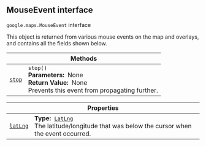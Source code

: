 
<devsite-heading text=" MouseEvent interface" for="MouseEvent" level="h2" link="" toc="" back-to-top=""><h2 id="MouseEvent" is-upgraded="">MouseEvent interface </h2></devsite-heading>
<p>
<code translate="no" dir="ltr"><span itemprop="path">google.maps</span>.<span itemprop="name">MouseEvent</span></code>
interface
</p>
<p>This object is returned from various mouse events on the map and overlays, and contains all the fields shown below.</p>
<div class="devsite-table-wrapper"><table class="methods responsive" summary="interface MouseEvent - Methods">
<thead>
<tr><th colspan="2">Methods</th>
</tr></thead>
<tbody>
<tr id="MouseEvent.stop">
<td itemprop="property"><code translate="no" dir="ltr"><a class="secret-link" href="#MouseEvent.stop"><span>stop</span></a></code></td>
<td><div><code translate="no" dir="ltr">stop()</code></div>
<div class="desc"><strong>Parameters:</strong>&nbsp; None</div>
<div class="desc"><strong>Return Value:</strong>&nbsp; None</div>
<div class="desc">Prevents this event from propagating further.</div></td>
</tr>
</tbody>
</table></div>
<div class="devsite-table-wrapper"><table class="properties responsive" summary="interface MouseEvent - Properties">
<thead>
<tr><th colspan="2">Properties</th>
</tr></thead>
<tbody>
<tr id="MouseEvent.latLng">
<td itemprop="property"><code translate="no" dir="ltr"><a class="secret-link" href="#MouseEvent.latLng"><span>latLng</span></a></code></td>
<td><div><strong>Type:</strong>&nbsp; <code translate="no" dir="ltr"><a href="LatLng.md">LatLng</a></code></div>
<div class="desc">The latitude/longitude that was below the cursor when the event occurred.</div></td>
</tr>
</tbody>
</table></div>
<script src="replace_links.js"></script>
